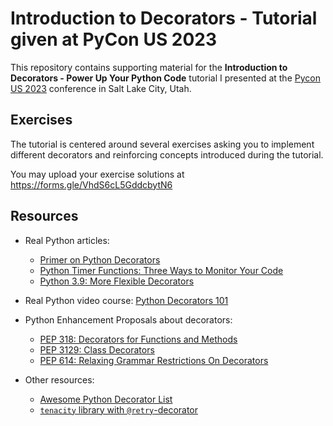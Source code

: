 # Introduction to Decorators - Tutorial given at PyCon US 2023

This repository contains supporting material for the **Introduction to Decorators - Power Up Your Python Code** tutorial I presented at the [Pycon US 2023](https://us.pycon.org/2023/) conference in Salt Lake City, Utah.

<!-- The tutorial is available as a video on [YouTube](https://youtu.be/VWZAh1QrqRE). Thanks to PyCon for allowing me to present, and thanks to Ben and Diane for hosting and for captioning the video.-->


## Exercises

The tutorial is centered around several exercises asking you to implement different decorators and reinforcing concepts introduced during the tutorial. <!-- The exercises are available as [PDF-slides](exercises.pdf) and are also listed below. Solutions to the exercises are available in the [Code section](#code). -->

You may upload your exercise solutions at <https://forms.gle/VhdS6cL5GddcbytN6>

<!--
### Exercise 1

Write a decorator that prints `BEFORE` before calling the decorated function and `AFTER` afterward.

```python
>>> @before_and_after
... def greet(name):
...     print(f"Hi {name}!")
...
>>> greet("PyCon")
BEFORE
Hi PyCon!
AFTER
```

### Exercise 2

Write a decorator that runs the decorated function twice and returns a 2-tuple with both return values.

```python
>>> import random
>>> @do_twice
... def roll_dice():
...     return random.randint(1, 6)
...
>>> roll_dice()
(3, 1)
```

### Exercise 3

Write a decorator that stores references to decorated functions in a dictionary.

```python
>>> FUNCTIONS = {}
>>> @register
... def roll_dice():
...     return random.randint(1, 6)
...
>>> FUNCTIONS
{'roll_dice': <function __main__.roll_dice()>}
>>> FUNCTIONS["roll_dice"]()
2
```

### Exercise 4

Write a decorator that repeatedly calls the decorated function as long as it raises an exception.

```python
>>> @retry
... def only_roll_sixes():
...     number = random.randint(1, 6)
...     if number != 6:
...         raise ValueError(number)
...     return number
...
>>> only_roll_sixes()
6
```

### Exercise 5 (hard)

Rewrite `@retry` so that it only retries on specific, user-defined exceptions.

```python
>>> @retry(ValueError)
... def calculation():
...     number = random.randint(-5, 5)
...     if abs(1 / number) > 0.2:
...         raise ValueError(number)
...     return number
...
>>> calculation()
# -5, 5, or ZeroDivisionError
```

### Exercise 6

Adapt `@retry` so that it only tries a maximum of `max_retries` times.

```python
>>> @retry(max_retries=3)
... def only_roll_sixes():
...     number = random.randint(1, 6)
...     if number != 6:
...         raise ValueError(number)
...     return number
...
>>> only_roll_sixes()
# 6 or ValueError
```

**Challenge:** Can you make `@retry` count all retries across different function calls?

### Exercise 7

Write a class-based `@Retry` decorator that keeps track of the number of retries across all function calls.

```python
>>> @Retry
... def only_roll_sixes():
...     number = random.randint(1, 6)
...     if number != 6:
...         raise ValueError(number)
...     return number
...
>>> only_roll_sixes()
Retry attempt 1
Retry attempt 2
6
>>> only_roll_sixes()
Retry attempt 3
6
```


## Code

All code was written live during the tutorial. You can download two files containing the code:

- [`console.py`](code/console.py): A slightly cleaned-up version of the code written in the console during the tutorial
- [`decorators.py`](code/decorators.py): Functions and decorators copied over to the editor during the tutorial

Both files contain essentially the same code, including solutions to all exercises. The `console.py` file contains a bit more of the code used to run the examples as well.
-->

## Resources

- Real Python articles:
    - [Primer on Python Decorators](https://realpython.com/primer-on-python-decorators)
    - [Python Timer Functions: Three Ways to Monitor Your Code](https://realpython.com/python-timer/)
    - [Python 3.9: More Flexible Decorators](https://realpython.com/python39-new-features/#more-flexible-decorators)

- Real Python video course: [Python Decorators 101](https://realpython.com/courses/python-decorators-101/)

- Python Enhancement Proposals about decorators:
    - [PEP 318: Decorators for Functions and Methods](https://www.python.org/dev/peps/pep-0318/)
    - [PEP 3129: Class Decorators](https://www.python.org/dev/peps/pep-3129/)
    - [PEP 614: Relaxing Grammar Restrictions On Decorators](https://www.python.org/dev/peps/pep-0614/)

- Other resources:
    - [Awesome Python Decorator List](https://github.com/lord63/awesome-python-decorator)
    - [`tenacity` library with `@retry`-decorator](https://tenacity.readthedocs.io/)
